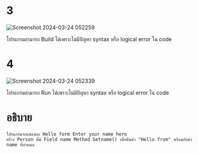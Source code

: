 # 3 #
![Screenshot 2024-03-24 052259](https://github.com/ironmanwin1/03376836-OOP-2566-Lab-06/assets/144198724/0f7d97c7-57a1-4e14-852c-f6a6871833b3)

โปรแกรมสามารถ Build ได้เพราะไม่มีปัญหา syntax หรือ logical error ใน code
# 4 #
![Screenshot 2024-03-24 052339](https://github.com/ironmanwin1/03376836-OOP-2566-Lab-06/assets/144198724/a2a3529e-1ce7-4abe-b2f6-29c0a69d9d39)

โปรแกรมสามารถ Run ได้เพราะไม่มีปัญหา syntax หรือ logical error ใน code
# อธิบาย #
```
โปรแกรมจะแสดงผล Hello form Enter your name here
สร้าง Person ที่มี Field name Method Getname() เพื่อคืนค่า "Hello from" พร้อมกับค่า name ที่กำหนด
